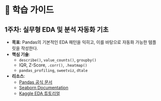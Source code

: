 # 📘 학습 가이드

## 1주차: 실무형 EDA 및 분석 자동화 기초
- **목표**: Pandas의 기본적인 EDA 패턴을 익히고, 이를 바탕으로 자동화 가능한 템플릿을 작성한다.
- **핵심 기술**:
  - `describe()`, `value_counts()`, `groupby()`
  - IQR, Z-Score, `.corr()`, `.heatmap()`
  - `pandas_profiling`, `sweetviz`, `dtale`
- **리소스**:
  - [Pandas 공식 문서](https://pandas.pydata.org/pandas-docs/stable/)
  - [Seaborn Documentation](https://seaborn.pydata.org/)
  - [Kaggle EDA 튜토리얼](https://www.kaggle.com/learn/intro-to-machine-learning)

